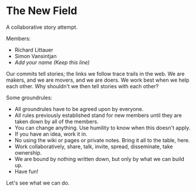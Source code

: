 The New Field
=============

A collaborative story attempt. 

Members:  

 * Richard Littauer
 * Simon Vansintjan
 * _Add your name (Keep this line)_
 
Our commits tell stories; the links we follow trace trails in the web. We are makers, and we are movers, and we are doers. We work best when we help each other. Why shouldn't we then tell stories with each other?

Some groundrules:

 * All groundrules have to be agreed upon by everyone.
 * All rules previously established stand for new members until they are taken down by all of the members.
 * You can change anything. Use humility to know when this doesn't apply. 
 * If you have an idea, work it in. 
 * No using the wiki or pages or private notes. Bring it all to the table, here. 
 * Work collaboratively, share, talk, invite, spread, disseminate, take ownership.
 * We are bound by nothing written down, but only by what we can build up. 
 * Have fun!
 
Let's see what we can do. 
